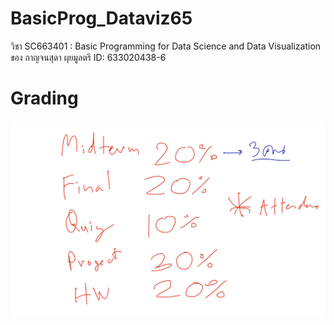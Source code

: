 # BasicProg_Dataviz65
วิชา SC663401 : Basic Programming for Data Science and Data Visualization ของ กาญจนสุดา ผุยมูลตรี 
ID: 633020438-6


# Grading

![Grading image](Grading.jpg)
